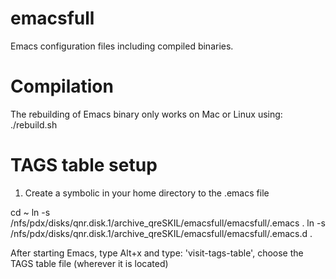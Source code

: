 emacsfull
=========

Emacs configuration files including compiled binaries.

Compilation
===========

The rebuilding of Emacs binary only works on Mac or Linux using:
./rebuild.sh

TAGS table setup
============

1. Create a symbolic in your home directory to the .emacs file

cd ~
ln -s /nfs/pdx/disks/qnr.disk.1/archive_qreSKIL/emacsfull/emacsfull/.emacs .
ln -s /nfs/pdx/disks/qnr.disk.1/archive_qreSKIL/emacsfull/emacsfull/.emacs.d .

After starting Emacs, type Alt+x and type: 'visit-tags-table', choose
the TAGS table file (wherever it is located)
